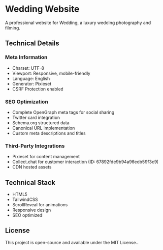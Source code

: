 # Wedding Website

A professional website for Wedding, a luxury wedding photography and filming.

## Technical Details

### Meta Information
- Charset: UTF-8
- Viewport: Responsive, mobile-friendly
- Language: English
- Generator: Pixieset
- CSRF Protection enabled

### SEO Optimization
- Complete OpenGraph meta tags for social sharing
- Twitter card integration
- Schema.org structured data
- Canonical URL implementation
- Custom meta descriptions and titles

### Third-Party Integrations
- Pixieset for content management
- Collect.chat for customer interaction (ID: 67892fde9b94a96edb59f3c9)
- CDN hosted assets

## Technical Stack
- HTML5
- TailwindCSS
- ScrollReveal for animations
- Responsive design
- SEO optimized

## License

This project is open-source and available under the MIT License..

